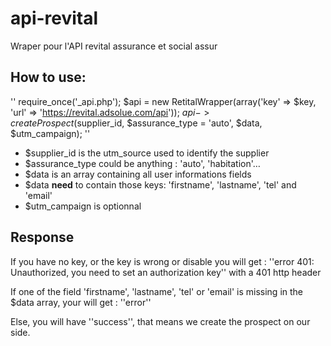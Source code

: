 # api-revital
Wraper pour l'API revital assurance et social assur


## How to use: 
''
require_once('_api.php');
$api = new RetitalWrapper(array('key' => $key, 'url' => 'https://revital.adsolue.com/api'));
$api->createProspect($supplier_id, $assurance_type = 'auto', $data, $utm_campaign);
''

* $supplier_id is the utm_source used to identify the supplier
* $assurance_type could be anything : 'auto', 'habitation'…
* $data is an array containing all user informations fields
* $data **need** to contain those keys: 'firstname', 'lastname', 'tel' and 'email'
* $utm_campaign is optionnal

## Response

If you have no key, or the key is wrong or disable you will get :
''error 401: Unauthorized, you need to set an authorization key'' with a 401 http header

If one of the field 'firstname', 'lastname', 'tel' or 'email' is missing in the $data array, your will get :
''error''

Else, you will have ''success'', that means we create the prospect on our side.
